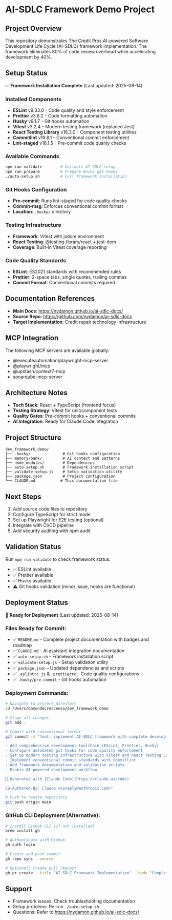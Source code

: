 # AI-SDLC Framework Demo Project

## Project Overview

This repository demonstrates The Credit Pros AI-powered Software Development Life Cycle (AI-SDLC) framework implementation. The framework eliminates 80% of code review overhead while accelerating development by 40%.

## Setup Status

✅ **Framework Installation Complete** (Last updated: 2025-08-14)

### Installed Components

- **ESLint** v9.33.0 - Code quality and style enforcement
- **Prettier** v3.6.2 - Code formatting automation
- **Husky** v9.1.7 - Git hooks automation
- **Vitest** v3.2.4 - Modern testing framework (replaced Jest)
- **React Testing Library** v16.3.0 - Component testing utilities
- **Commitlint** v19.8.1 - Conventional commit enforcement
- **Lint-staged** v16.1.5 - Pre-commit code quality checks

### Available Commands

```bash
npm run validate        # Validate AI-SDLC setup
npm run prepare         # Prepare Husky git hooks
./auto-setup.sh         # Full framework installation
```

### Git Hooks Configuration

- **Pre-commit**: Runs lint-staged for code quality checks
- **Commit-msg**: Enforces conventional commit format
- **Location**: `.husky/` directory

### Testing Infrastructure

- **Framework**: Vitest with jsdom environment
- **React Testing**: @testing-library/react + jest-dom
- **Coverage**: Built-in Vitest coverage reporting

### Code Quality Standards

- **ESLint**: ES2021 standards with recommended rules
- **Prettier**: 2-space tabs, single quotes, trailing commas
- **Commit Format**: Conventional commits required

## Documentation References

- **Main Docs**: https://nydamon.github.io/ai-sdlc-docs/
- **Source Repo**: https://github.com/nydamon/ai-sdlc-docs
- **Target Implementation**: Credit repair technology infrastructure

## MCP Integration

The following MCP servers are available globally:

- @executeautomation/playwright-mcp-server
- @playwright/mcp
- @upstash/context7-mcp
- sonarqube-mcp-server

## Architecture Notes

- **Tech Stack**: React + TypeScript (frontend focus)
- **Testing Strategy**: Vitest for unit/component tests
- **Quality Gates**: Pre-commit hooks + conventional commits
- **AI Integration**: Ready for Claude Code integration

## Project Structure

```
dev_framework_demo/
├── .husky/              # Git hooks configuration
├── memory-bank/         # AI context and patterns
├── node_modules/        # Dependencies
├── auto-setup.sh        # Framework installation script
├── validate-setup.js    # Setup validation utility
├── package.json         # Project configuration
└── CLAUDE.md           # This documentation file
```

## Next Steps

1. Add source code files to repository
2. Configure TypeScript for strict mode
3. Set up Playwright for E2E testing (optional)
4. Integrate with CI/CD pipeline
5. Add security auditing with npm audit

## Validation Status

Run `npm run validate` to check framework status:

- ✅ ESLint available
- ✅ Prettier available
- ✅ Husky available
- ⚠️ Git hooks validation (minor issue, hooks are functional)

## Deployment Status

🚀 **Ready for Deployment** (Last updated: 2025-08-14)

### Files Ready for Commit:

- ✅ `README.md` - Complete project documentation with badges and roadmap
- ✅ `CLAUDE.md` - AI assistant integration documentation
- ✅ `auto-setup.sh` - Framework installation script
- ✅ `validate-setup.js` - Setup validation utility
- ✅ `package.json` - Updated dependencies and scripts
- ✅ `.eslintrc.js` & `.prettierrc` - Code quality configurations
- ✅ `.husky/pre-commit` - Git hooks automation

### Deployment Commands:

```bash
# Navigate to project directory
cd /Users/damondecrescenzo/dev_framework_demo

# Stage all changes
git add .

# Commit with conventional format
git commit -m "feat: implement AI-SDLC framework with complete development infrastructure

- Add comprehensive development toolchain (ESLint, Prettier, Husky)
- Configure automated git hooks for code quality enforcement
- Set up modern testing infrastructure with Vitest and React Testing Library
- Implement conventional commit standards with commitlint
- Add framework documentation and validation scripts
- Enable AI-powered development workflow

🤖 Generated with [Claude Code](https://claude.ai/code)

Co-Authored-By: Claude <noreply@anthropic.com>"

# Push to remote repository
git push origin main
```

### GitHub CLI Deployment (Alternative):

```bash
# Install GitHub CLI (if not installed)
brew install gh

# Authenticate with GitHub
gh auth login

# Create and push commit
gh repo sync --source

# Optional: Create pull request
gh pr create --title "AI-SDLC Framework Implementation" --body "Complete framework setup with documentation"
```

## Support

- Framework issues: Check troubleshooting documentation
- Setup problems: Re-run `./auto-setup.sh`
- Questions: Refer to https://nydamon.github.io/ai-sdlc-docs/
